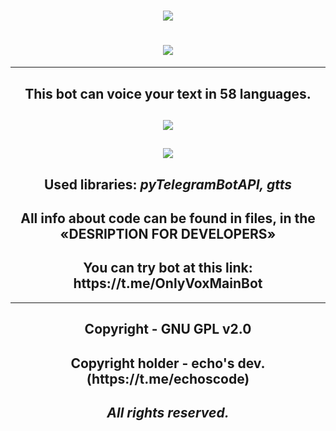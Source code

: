 <h1 align=center><img src="https://readme-typing-svg.herokuapp.com?font=Fira+Code&size=50&pause=1000&color=FFFFFF&center=true&vCenter=true&width=300&lines=OnlyVox"></h1>
<h1 align=center><img src="https://github.com/echocomplex/main/assets/102752755/9fb0b883-95db-4993-abfe-a6351f6bea15"></h1>

--- 

<h2 align=center>This bot can voice your text in 58 languages.</h2>

<h2 align=center><img src="https://github.com/echocomplex/main/assets/102752755/06f89f93-0af4-4cb0-96cc-8df4c968210b"></h2>

<h2 align=center><img src="https://github.com/echocomplex/main/assets/102752755/60b4da9c-afbb-4f3c-9940-01105fbe23f8"></h2>

<h2 align=center>Used libraries: <i>pyTelegramBotAPI, gtts</i></h2>

<h2 align=center>All info about code can be found in files, in the «DESRIPTION FOR DEVELOPERS»</h2>

<h2 align=center>You can try bot at this link: https://t.me/OnlyVoxMainBot</h2>

---

<h2 align=center><b>Copyright - GNU GPL v2.0</b></h2>
<h2 align=center><b>Copyright holder - echo's dev. (https://t.me/echoscode)</b></h2>
<h2 align=center><b><i>All rights reserved.</i></b></h2>
